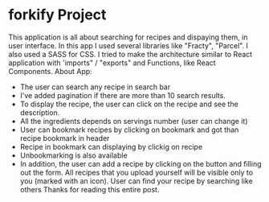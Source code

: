 # forkify Project

This application is all about searching for recipes and dispaying them, in user interface. In this app I used several libraries like "Fracty", "Parcel". I also used a SASS for CSS. I tried to make the architecture similar to React application with 'imports" / "exports" and Functions, like React Components.
About App:

- The user can search any recipe in search bar
- I've added pagination if there are more than 10 search results.
- To display the recipe, the user can click on the recipe and see the description.
- All the ingredients depends on servings number (user can change it)
- User can bookmark recipes by clicking on bookmark and got than recipe bookmark in header
- Recipe in bookmark can displaying by clickig on recipe
- Unbookmarking is also available
- In addition, the user can add a recipe by clicking on the button and filling out the form. All recipes that you upload yourself will be visible only to you (marked with an icon). User can find your recipe by searching like others
  Thanks for reading this entire post.
